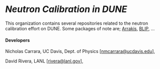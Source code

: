 # *Neutron Calibration in DUNE*

This organization contains several repositories related to the neutron calibration effort on DUNE.  Some packages of note are; [Arrakis](), [BLIP](), ...


#### Developers
Nicholas Carrara, UC Davis, Dept. of Physics [nmcarrara@ucdavis.edu],

David Rivera, LANL [rivera@lanl.gov],

<!--

**Here are some ideas to get you started:**

🙋‍♀️ A short introduction - what is your organization all about?
🌈 Contribution guidelines - how can the community get involved?
👩‍💻 Useful resources - where can the community find your docs? Is there anything else the community should know?
🍿 Fun facts - what does your team eat for breakfast?
🧙 Remember, you can do mighty things with the power of [Markdown](https://docs.github.com/github/writing-on-github/getting-started-with-writing-and-formatting-on-github/basic-writing-and-formatting-syntax)
-->
